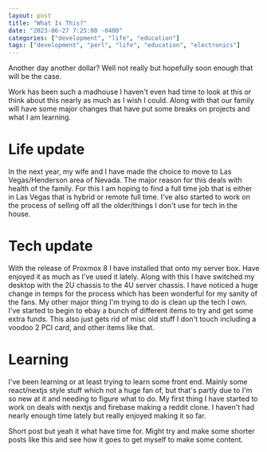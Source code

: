 ```yaml
---
layout: post
title: "What Is This?"
date: "2023-06-27 7:25:00 -0400"
categories: ["development", "life", "education"]
tags: ["development", "perl", "life", "education", "electronics"]
---
```

Another day another dollar?  Well not really but hopefully soon enough that will be the case.

Work has been such a madhouse I haven't even had time to look at this or think about this nearly as much as I wish I could.  Along with that our family will have some major changes that have put some breaks on projects and what I am learning.

# Life update

In the next year, my wife and I have made the choice to move to Las Vegas/Henderson area of Nevada.  The major reason for this deals with health of the family.  For this I am hoping to find a full time job that is either in Las Vegas that is hybrid or remote full time.  I've also started to work on the process of selling off all the older/things I don't use for tech in the house.


# Tech update

With the release of Proxmox 8 I have installed that onto my server box.  Have enjoyed it as much as I've used it lately.  Along with this I have switched my desktop with the 2U chassis to the 4U server chassis. I have noticed a huge change in temps for the process which has been wonderful for my sanity of the fans.  My other major thing I'm trying to do is clean up the tech I own.  I've started to begin to ebay a bunch of different items to try and get some extra funds.  This also just gets rid of misc old stuff I don't touch including a voodoo 2 PCI card, and other items like that.

# Learning

I've been learning or at least trying to learn some front end.  Mainly some react/nextjs style stuff which not a huge fan of, but that's partly due to I'm so new at it and needing to figure what to do.  My first thing I have started to work on deals with nextjs and firebase making a reddit clone.  I haven't had nearly enough time lately but really enjoyed making it so far. 


Short post but yeah it what have time for.  Might try and make some shorter posts like this and see how it goes to get myself to make some content.


